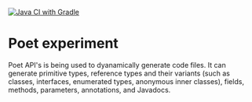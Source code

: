 [![Java CI with Gradle](https://github.com/TMExperimentals/poet-experiments/actions/workflows/build.yml/badge.svg)](https://github.com/TMExperimentals/poet-experiments/actions/workflows/build.yml)

# Poet experiment

Poet API's is being used to dyanamically generate code files.
It can generate primitive types, reference types and their variants (such as classes, interfaces, enumerated types, anonymous inner classes), fields, methods, parameters, annotations, and Javadocs.
